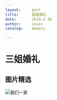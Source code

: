 ```yaml
---
layout:     post
title:      姐姐婚礼
date:       2019-2-16
author:     Louis
catalog:    memory

---
```

<!-- MarkdownTOC -->




# 三姐婚礼
## 图片精选
![我们一家](https://github.com/zhu13818202655/zhu13818202655.github.io/blob/master/img/%E5%BE%AE%E4%BF%A1%E5%9B%BE%E7%89%87_20190215201457.jpg)
